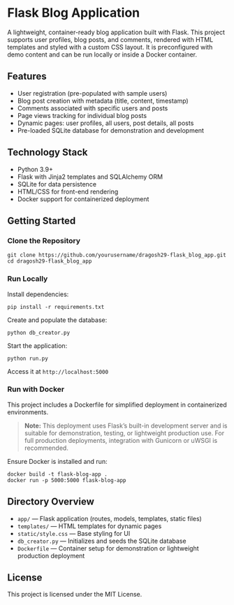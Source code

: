 # Flask Blog Application

A lightweight, container-ready blog application built with Flask. This project supports user profiles, blog posts, and comments, rendered with HTML templates and styled with a custom CSS layout. It is preconfigured with demo content and can be run locally or inside a Docker container.

## Features

- User registration (pre-populated with sample users)
- Blog post creation with metadata (title, content, timestamp)
- Comments associated with specific users and posts
- Page views tracking for individual blog posts
- Dynamic pages: user profiles, all users, post details, all posts
- Pre-loaded SQLite database for demonstration and development

## Technology Stack

- Python 3.9+
- Flask with Jinja2 templates and SQLAlchemy ORM
- SQLite for data persistence
- HTML/CSS for front-end rendering
- Docker support for containerized deployment

## Getting Started

### Clone the Repository

```
git clone https://github.com/yourusername/dragosh29-flask_blog_app.git
cd dragosh29-flask_blog_app
```

### Run Locally

Install dependencies:

```
pip install -r requirements.txt
```

Create and populate the database:

```
python db_creator.py
```

Start the application:

```
python run.py
```

Access it at `http://localhost:5000`

### Run with Docker

This project includes a Dockerfile for simplified deployment in containerized environments.

> **Note:** This deployment uses Flask’s built-in development server and is suitable for demonstration, testing, or lightweight production use. For full production deployments, integration with Gunicorn or uWSGI is recommended.

Ensure Docker is installed and run:

```
docker build -t flask-blog-app .
docker run -p 5000:5000 flask-blog-app
```

## Directory Overview

- `app/` — Flask application (routes, models, templates, static files)
- `templates/` — HTML templates for dynamic pages
- `static/style.css` — Base styling for UI
- `db_creator.py` — Initializes and seeds the SQLite database
- `Dockerfile` — Container setup for demonstration or lightweight production deployment

## License

This project is licensed under the MIT License.
